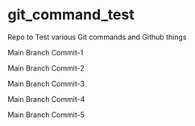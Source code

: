 # git_command_test

Repo to Test various Git commands and Github things

Main Branch Commit-1

Main Branch Commit-2

Main Branch Commit-3

Main Branch Commit-4

Main Branch Commit-5